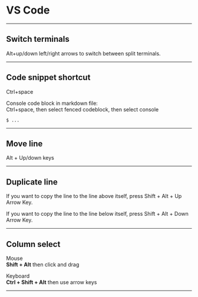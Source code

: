 # VS Code

***

## Switch terminals

Alt+up/down left/right arrows to switch between split terminals.

***

## Code snippet shortcut

Ctrl+space

Console code block in markdown file:  
Ctrl+space, then select fenced codeblock, then select console

```console
$ ...
```

***

## Move line

Alt + Up/down keys

***

## Duplicate line

If you want to copy the line to the line above itself, press Shift + Alt + Up Arrow Key.

If you want to copy the line to the line below itself, press Shift + Alt + Down Arrow Key.

***

## Column select

Mouse  
**Shift + Alt** then click and drag

Keyboard  
**Ctrl + Shift + Alt** then use arrow keys

***
